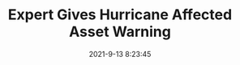 ---
"title": "Expert Gives Hurricane Affected Asset Warning"
"date": "2021-9-13 8:23:45"
"feed_name": "RIGZONE"
"feed_website": "http://www.rigzone.com/"
"feed_rss": "http://www.rigzone.com/news/rss/rigzone_latest.aspx"
"link": "https://www.rigzone.com/news/expert_gives_hurricane_affected_asset_warning-13-sep-2021-166415-article/?rss=true"
"file": "_posts/1-1-2021-69e63be4a48171234f34c5b4b4156ba712cc5d1e.md"
"accident": "1"
"drilling": "0"
---